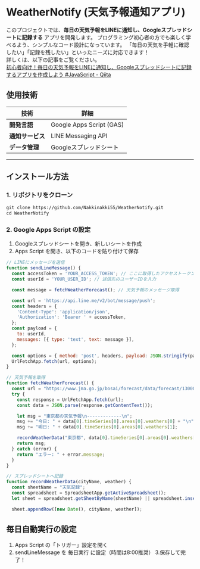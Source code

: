 # WeatherNotify (天気予報通知アプリ)

このプロジェクトでは、**毎日の天気予報をLINEに通知し、Googleスプレッドシートに記録する** アプリを開発します。  プログラミング初心者の方でも楽しく学べるよう、シンプルなコード設計になっています。  「毎日の天気を手軽に確認したい」「記録を残したい」といったニーズに対応できます！
<br>
詳しくは、以下の記事をご覧ください。
<br>
[初心者向け！毎日の天気予報をLINEに通知し、Googleスプレッドシートに記録するアプリを作成しよう #JavaScript - Qiita](https://qiita.com/nishifeoda/items/7e458b261111f201c724)

## 使用技術
| 技術 | 詳細 |
|------|------|
| **開発言語** | Google Apps Script (GAS) |
| **通知サービス** | LINE Messaging API |
| **データ管理** | Googleスプレッドシート |

---

## インストール方法
### 1. リポジトリをクローン
```txt
git clone https://github.com/Nakkinakki55/WeatherNotify.git
cd WeatherNotify
```

### 2. Google Apps Script の設定
1. Googleスプレッドシートを開き、新しいシートを作成
2. Apps Script を開き、以下のコードを貼り付けて保存
```js
// LINEにメッセージを送信
function sendLineMessage() {
  const accessToken = 'YOUR_ACCESS_TOKEN'; // ここに取得したアクセストークンを入力
  const userId = 'YOUR_USER_ID'; // 送信先のユーザーIDを入力

  const message = fetchWeatherForecast(); // 天気予報のメッセージ取得

  const url = 'https://api.line.me/v2/bot/message/push';
  const headers = {
    'Content-Type': 'application/json',
    'Authorization': 'Bearer ' + accessToken,
  };
  const payload = {
    to: userId,
    messages: [{ type: 'text', text: message }],
  };

  const options = { method: 'post', headers, payload: JSON.stringify(payload) };
  UrlFetchApp.fetch(url, options);
}

// 天気予報を取得
function fetchWeatherForecast() {
  const url = "https://www.jma.go.jp/bosai/forecast/data/forecast/130000.json";
  try {
    const response = UrlFetchApp.fetch(url);
    const data = JSON.parse(response.getContentText());

    let msg = "東京都の天気予報\n-------------\n";
    msg += "今日: " + data[0].timeSeries[0].areas[0].weathers[0] + "\n";
    msg += "明日: " + data[0].timeSeries[0].areas[0].weathers[1];

    recordWeatherData("東京都", data[0].timeSeries[0].areas[0].weathers[0]);
    return msg;
  } catch (error) {
    return "エラー: " + error.message;
  }
}

// スプレッドシートへ記録
function recordWeatherData(cityName, weather) {
  const sheetName = "天気記録";
  const spreadsheet = SpreadsheetApp.getActiveSpreadsheet();
  let sheet = spreadsheet.getSheetByName(sheetName) || spreadsheet.insertSheet(sheetName);

  sheet.appendRow([new Date(), cityName, weather]);
```

## 毎日自動実行の設定
1. Apps Script の「トリガー」設定を開く
2. sendLineMessage を 毎日実行 に設定（時間は8:00推奨）
3.保存して完了！
